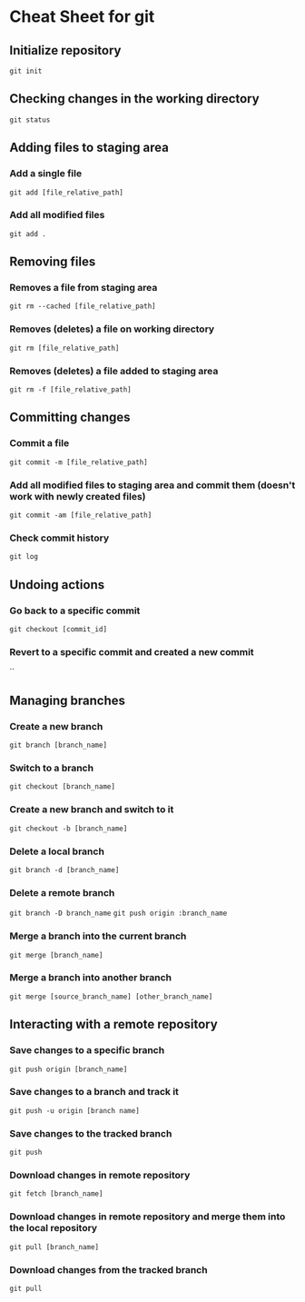 # Cheat Sheet for git

## Initialize repository

`git init`

## Checking changes in the working directory

`git status`

## Adding files to staging area

### Add a single file

`git add [file_relative_path]`

### Add all modified files

`git add .`

## Removing files

### Removes a file from staging area

`git rm --cached [file_relative_path]`

### Removes (deletes) a file on working directory

`git rm [file_relative_path]`

### Removes (deletes) a file added to staging area

`git rm -f [file_relative_path]`

## Committing changes

### Commit a file

`git commit -m [file_relative_path]`

### Add all modified files to staging area and commit them (doesn't work with newly created files)

`git commit -am [file_relative_path]`

### Check commit history

`git log`

## Undoing actions

### Go back to a specific commit

`git checkout [commit_id]`

### Revert to a specific commit and created a new commit

``

## Managing branches

### Create a new branch

`git branch [branch_name]`

### Switch to a branch

`git checkout [branch_name]`

### Create a new branch and switch to it

`git checkout -b [branch_name]`

### Delete a local branch

`git branch -d [branch_name]`

### Delete a remote branch

`git branch -D branch_name`
`git push origin :branch_name`

### Merge a branch into the current branch

`git merge [branch_name]`

### Merge a branch into another branch

`git merge [source_branch_name] [other_branch_name]`

## Interacting with a remote repository

### Save changes to a specific branch

`git push origin [branch_name]`

### Save changes to a branch and track it

`git push -u origin [branch name]`

### Save changes to the tracked branch

`git push`

### Download changes in remote repository

`git fetch [branch_name]`

### Download changes in remote repository and merge them into the local repository

`git pull [branch_name]`

### Download changes from the tracked branch

`git pull`
